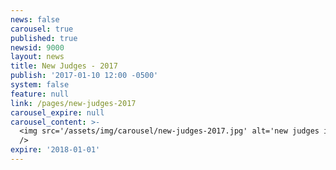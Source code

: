```yaml
---
news: false
carousel: true
published: true
newsid: 9000
layout: news
title: New Judges - 2017
publish: '2017-01-10 12:00 -0500'
system: false
feature: null
link: /pages/new-judges-2017
carousel_expire: null
carousel_content: >-
  <img src='/assets/img/carousel/new-judges-2017.jpg' alt='new judges in 2017'
  />
expire: '2018-01-01'
---
```


